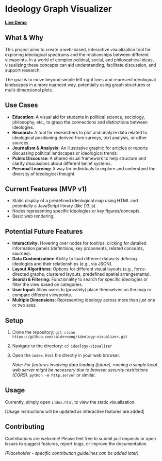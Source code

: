 # Ideology Graph Visualizer

**[Live Demo](https://calderwong.github.io/ideology-visualizer/)**

## What & Why

This project aims to create a web-based, interactive visualization tool for exploring ideological spectrums and the relationships between different viewpoints. In a world of complex political, social, and philosophical ideas, visualizing these concepts can aid understanding, facilitate discussion, and support research.

The goal is to move beyond simple left-right lines and represent ideological landscapes in a more nuanced way, potentially using graph structures or multi-dimensional plots.

## Use Cases

*   **Education:** A visual aid for students in political science, sociology, philosophy, etc., to grasp the connections and distinctions between ideologies.
*   **Research:** A tool for researchers to plot and analyze data related to ideological positioning derived from surveys, text analysis, or other sources.
*   **Journalism & Analysis:** An illustrative graphic for articles or reports discussing political landscapes or ideological trends.
*   **Public Discourse:** A shared visual framework to help structure and clarify discussions about different belief systems.
*   **Personal Learning:** A way for individuals to explore and understand the diversity of ideological thought.

## Current Features (MVP v1)

*   Static display of a predefined ideological map using HTML and potentially a JavaScript library (like D3.js).
*   Nodes representing specific ideologies or key figures/concepts.
*   Basic web rendering.

## Potential Future Features

*   **Interactivity:** Hovering over nodes for tooltips, clicking for detailed information panels (definitions, key proponents, related concepts, sources).
*   **Data Customization:** Ability to load different datasets defining ideologies and their relationships (e.g., via JSON).
*   **Layout Algorithms:** Options for different visual layouts (e.g., force-directed graphs, clustered layouts, predefined spatial arrangements).
*   **Search & Filtering:** Functionality to search for specific ideologies or filter the view based on categories.
*   **User Input:** Allow users to (privately) place themselves on the map or compare different viewpoints.
*   **Multiple Dimensions:** Representing ideology across more than just one or two axes.

## Setup

1.  Clone the repository: `git clone https://github.com/calderwong/ideology-visualizer.git`
2.  Navigate to the directory: `cd ideology-visualizer`
3.  Open the `index.html` file directly in your web browser.

    *Note: For features involving data loading (future), running a simple local web server might be necessary due to browser security restrictions (CORS).* `python -m http.server` or similar.

## Usage

Currently, simply open `index.html` to view the static visualization.

[Usage instructions will be updated as interactive features are added]

## Contributing

Contributions are welcome! Please feel free to submit pull requests or open issues to suggest features, report bugs, or improve the documentation.

*(Placeholder - specific contribution guidelines can be added later)*
